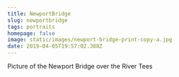 ```yaml
---
title: NewportBridge
slug: newportbridge
tags: portraits
homepage: false
image: static/images/newport-bridge-print-copy-a.jpg
date: 2019-04-05T19:57:02.388Z
---
```

Picture of the Newport Bridge over the River Tees
